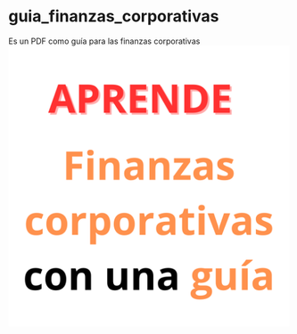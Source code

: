# guia_finanzas_corporativas
Es un PDF como guía para las finanzas corporativas
<img src="img/portada.png">
